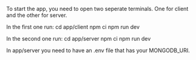 To start the app, you need to open two seperate terminals. One for client and the other for server.

In the first one run:
cd app/client
npm ci
npm run dev

In the second one run:
cd app/server
npm ci
npm run dev

In app/server you need to have an .env file that has your MONGODB_URI.
